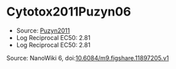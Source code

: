 <a name="material" />

# Cytotox2011Puzyn06
<script type="application/ld+json">
  {
    "@context": "https://schema.org/",
    "@type": "ChemicalSubstance",
    "@id": "https://egonw.github.io/nanowiki/nanowiki7.html#material",
    "http://purl.org/dc/terms/conformsTo":
      {
        "@type": "CreativeWork",
        "@id": "https://bioschemas.org/profiles/ChemicalSubstance/0.4-RELEASE/"
      },
    "identfier": "7",
    "name": "Cytotox2011Puzyn06",
    "url": "https://egonw.github.io/nanowiki/nanowiki7.html#material",
    "sameAs": "http://127.0.0.1/mediawiki/index.php/Special:URIResolver/Cytotox2011Puzyn06"
  }
</script>


* Source: [Puzyn2011](articlePuzyn2011.md)
* Log Reciprocal EC50: 2.81 
* Log Reciprocal EC50: 2.81 


Source: NanoWiki 6, doi:[10.6084/m9.figshare.11897205.v1](https://doi.org/10.6084/m9.figshare.11897205.v1)
